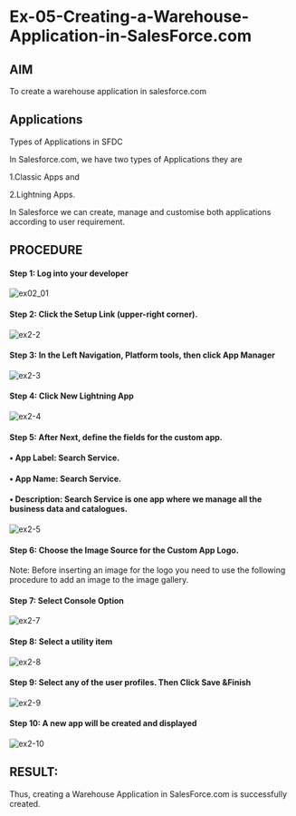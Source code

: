 
# Ex-05-Creating-a-Warehouse-Application-in-SalesForce.com

## AIM

To create a warehouse application in salesforce.com

## Applications

Types of Applications in SFDC

In Salesforce.com, we have two types of Applications they are

1.Classic Apps and

2.Lightning Apps.

In Salesforce we can create, manage and customise both applications according to user requirement.

## PROCEDURE

#### Step 1: Log into your developer

![ex02_01](https://github.com/BALUREDDYVELAYUDHAMGOWTHAM/Ex-02-Creating-a-Warehouse-Application-in-SalesForce.com/assets/119559905/0c509d00-d22a-4da3-a76b-4b7ccd7092ab)

#### Step 2: Click the Setup Link (upper-right corner).

 ![ex2-2](https://github.com/DrMalathiSaravanan/Ex-02-Creating-a-Warehouse-Application-in-SalesForce.com/assets/139700114/183746f5-0293-4cd4-bece-09eb8b7ed11e)


#### Step 3: In the Left Navigation, Platform tools, then click App Manager

![ex2-3](https://github.com/DrMalathiSaravanan/Ex-02-Creating-a-Warehouse-Application-in-SalesForce.com/assets/139700114/e5f4f615-d819-40cd-92d6-9d61da20122d)

#### Step 4: Click New Lightning App

![ex2-4](https://github.com/DrMalathiSaravanan/Ex-02-Creating-a-Warehouse-Application-in-SalesForce.com/assets/139700114/76777c8e-433b-439d-9813-f0eafa73acb4)

#### Step 5: After Next, define the fields for the custom app.
####         •	App Label: Search Service.
####         •	App Name: Search Service.
####         •	Description: Search Service is one app where we manage all the business data and catalogues.

 ![ex2-5](https://github.com/DrMalathiSaravanan/Ex-02-Creating-a-Warehouse-Application-in-SalesForce.com/assets/139700114/e82870fd-7400-4bf6-9dfe-622df1825574)


#### Step 6: Choose the Image Source for the Custom App Logo.

Note: Before inserting an image for the logo you need to use the following procedure to add an image to the image gallery.
 
#### Step 7: Select Console Option


![ex2-7](https://github.com/DrMalathiSaravanan/Ex-02-Creating-a-Warehouse-Application-in-SalesForce.com/assets/139700114/f4401b49-8fc7-418a-ae18-1ec61d115739)



#### Step 8: Select a utility item


![ex2-8](https://github.com/DrMalathiSaravanan/Ex-02-Creating-a-Warehouse-Application-in-SalesForce.com/assets/139700114/9f6179b9-a990-4edc-87a1-f9a5ecdbec0c)



#### Step 9: Select any of the user profiles. Then Click Save &Finish


![ex2-9](https://github.com/DrMalathiSaravanan/Ex-02-Creating-a-Warehouse-Application-in-SalesForce.com/assets/139700114/454ff962-a7a0-41c3-9cd0-0b3e638f117b)

 
#### Step 10: A new app will be created and displayed



![ex2-10](https://github.com/DrMalathiSaravanan/Ex-02-Creating-a-Warehouse-Application-in-SalesForce.com/assets/139700114/9be0d550-d6ad-434e-82bb-74f9c05bfd2f)




## RESULT:

Thus, creating a Warehouse Application in SalesForce.com is successfully created.
